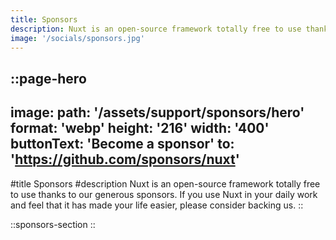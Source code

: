 ```yaml
---
title: Sponsors
description: Nuxt is an open-source framework totally free to use thanks to our generous sponsors.
image: '/socials/sponsors.jpg'
---
```


::page-hero
---
image:
  path: '/assets/support/sponsors/hero'
  format: 'webp'
  height: '216'
  width: '400'
buttonText: 'Become a sponsor'
to: 'https://github.com/sponsors/nuxt'
---
#title
Sponsors
#description
Nuxt is an open-source framework totally free to use thanks to our generous sponsors. If you use Nuxt in your daily work and feel that it has made your life easier, please consider backing us.
::

::sponsors-section
::
